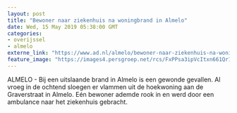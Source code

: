 ```yaml
---
layout: post
title: "Bewoner naar ziekenhuis na woningbrand in Almelo"
date: Wed, 15 May 2019 05:38:00 GMT
categories: 
- overijssel 
- almelo 
externe_link: "https://www.ad.nl/almelo/bewoner-naar-ziekenhuis-na-woningbrand-in-almelo~a395e1aa/"
feature_image: "https://images4.persgroep.net/rcs/FxPPsa3ipVcItxn661Qr1hAysHI/diocontent/148409590/_fitwidth/400/?appId=21791a8992982cd8da851550a453bd7f&quality=0.7"
---
```


ALMELO - Bij een uitslaande brand in Almelo is een gewonde gevallen. Al vroeg in de ochtend sloegen er vlammen uit de hoekwoning aan de Graverstraat in Almelo. Eén bewoner ademde rook in en werd door een ambulance naar het ziekenhuis gebracht.
